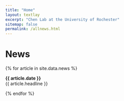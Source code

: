 ```yaml
---
title: "Home"
layout: textlay
excerpt: "Chen Lab at the University of Rochester"
sitemap: false
permalink: /allnews.html
---
```


# News

{% for article in site.data.news %}
<p><b>{{ article.date }}</b> <br>
{{ article.headline }}</p>
{% endfor %}
